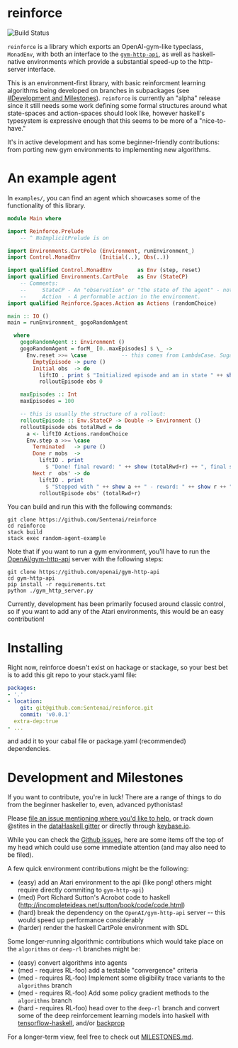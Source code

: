 reinforce
=============
![Build Status](https://travis-ci.org/Sentenai/reinforce.svg?branch=master)

`reinforce` is a library which exports an OpenAI-gym-like typeclass, `MonadEnv`, with both an interface to the [`gym-http-api`][gym-http], as well as haskell-native environments which provide a substantial speed-up to the http-server interface.

This is an environment-first library, with basic reinforcment learning algorithms being developed on branches in subpackages (see [#Development and Milestones](#development-and-milestones)).
`reinforce` is currently an "alpha" release since it still needs some work defining some formal structures around what state-spaces and action-spaces should look like, however haskell's typesystem is expressive enough that this seems to be more of a "nice-to-have."

It's in active development and has some beginner-friendly contributions: from porting new gym environments to implementing new algorithms.

[gym-http]: https://github.com/openai/gym-http-api/

An example agent
=============

In `examples/`, you can find an agent which showcases some of the functionality of this library.

```haskell
module Main where

import Reinforce.Prelude
    -- ^ NoImplicitPrelude is on

import Environments.CartPole (Environment, runEnvironment_)
import Control.MonadEnv      (Initial(..), Obs(..))

import qualified Control.MonadEnv        as Env (step, reset)
import qualified Environments.CartPole   as Env (StateCP)
    -- Comments:
    --     StateCP - An "observation" or "the state of the agent" - note that State overloaded, so StateCP
    --     Action  - A performable action in the environment.
import qualified Reinforce.Spaces.Action as Actions (randomChoice)

main :: IO ()
main = runEnvironment_ gogoRandomAgent

  where
    gogoRandomAgent :: Environment ()
    gogoRandomAgent = forM_ [0..maxEpisodes] $ \_ ->
      Env.reset >>= \case           -- this comes from LambdaCase. Sugar for: \a -> case a of ...
        EmptyEpisode -> pure ()
        Initial obs  -> do
          liftIO . print $ "Initialized episode and am in state " ++ show obs
          rolloutEpisode obs 0

    maxEpisodes :: Int
    maxEpisodes = 100

    -- this is usually the structure of a rollout:
    rolloutEpisode :: Env.StateCP -> Double -> Environment ()
    rolloutEpisode obs totalRwd = do
      a <- liftIO Actions.randomChoice
      Env.step a >>= \case
        Terminated   -> pure ()
        Done r mobs  ->
          liftIO . print
            $ "Done! final reward: " ++ show (totalRwd+r) ++ ", final state: " ++ show mobs
        Next r  obs' -> do
          liftIO . print
            $ "Stepped with " ++ show a ++ " - reward: " ++ show r ++ ", next state: " ++ show obs'
          rolloutEpisode obs' (totalRwd+r)
```

You can build and run this with the following commands:

```
git clone https://github.com/Sentenai/reinforce
cd reinforce
stack build
stack exec random-agent-example
```


Note that if you want to run a gym environment, you'll have to run the [OpenAi/gym-http-api][gym-http] server with the following steps:

```
git clone https://github.com/openai/gym-http-api
cd gym-http-api
pip install -r requirements.txt
python ./gym_http_server.py
```

Currently, development has been primarily focused around classic control, so if you want to add any of the Atari environments, this would be an easy contribution!

Installing
=============

Right now, reinforce doesn't exist on hackage or stackage, so your best bet is to add this git repo to your stack.yaml file:

```yaml
packages:
- '.'
- location:
    git: git@github.com:Sentenai/reinforce.git
    commit: 'v0.0.1'
  extra-dep:true
- ...
```

and add it to your cabal file or package.yaml (recommended) dependencies.


Development and Milestones
=============

If you want to contribute, you're in luck! There are a range of things to do from the beginner haskeller to, even, advanced pythonistas!

Please [file an issue mentioning where you'd like to help](https://github.com/Sentenai/reinforce/issues), or track down @stites in the [dataHaskell gitter](https://gitter.im/dataHaskell/) or directly through [keybase.io](https://keybase.io/stites).


While you can check the [Github issues](https://github.com/Sentenai/reinforce/issues), here are some items off the top of my head which could use some immediate attention (and may also need to be filed).

A few quick environment contributions might be the following:
- (easy) add an Atari environment to the api (like pong! others might require directly commiting to `gym-http-api`)
- (med) Port Richard Sutton's Acrobot code to haskell (http://incompleteideas.net/sutton/book/code/code.html)
- (hard) break the dependency on the `OpenAI/gym-http-api` server -- this would speed up performance considerably
- (harder) render the haskell CartPole environment with SDL

Some longer-running algorithmic contributions which would take place on the `algorithms` or `deep-rl` branches might be:
- (easy) convert algorithms into agents
- (med - requires RL-foo) add a testable "convergence" criteria
- (med - requires RL-foo) Implement some eligibility trace variants to the `algorithms` branch
- (med - requires RL-foo) Add some policy gradient methods to the `algorithms` branch
- (hard - requires RL-foo) head over to the `deep-rl` branch and convert some of the deep reinforcement learning models into haskell with [tensorflow-haskell][tfhs], and/or [backprop][bp]

For a longer-term view, feel free to check out [MILESTONES.md](./MILESTONES.md).

[tfhs]:https://github.com/tensorflow/haskell
[bp]:https://github.com/mstksg/backprop

